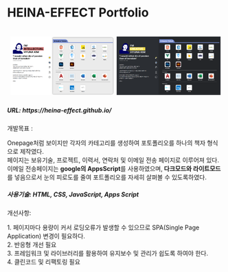 <h1>HEINA-EFFECT Portfolio<h1>
<div align="center">
  <img src="./img/project/portfolio1.png" width="48%">
  <img src="./img/project/portfolio2.png" width="48%">
</div>

<!-- <h3>Heina-effect란?</h3>
Heiniffect 란 Heina + effect 의 결합어로 초기값의 미세한 차이에 의해 결과가 완전히 달라지는 나비효과현상과 같은 Heina효과를 말한다. -->

<h5>URL: https://heina-effect.github.io/</h5>
<p>개발목표 : </p>  Onepage처럼 보이지만 각자의 카테고리를 생성하여 포토폴리오를 하나의 책자 형식으로 제작였다.<br>
 페이지는 보유기술, 프로젝트, 이력서, 연락처 및 이메일 전송 페이지로 이루어져 있다. <br>
 이메일 전송페이지는 <strong>google의 AppsScript</strong>를 사용하였으며,<strong> 다크모드와 라이트모드</strong>를 넣음으로서 눈의 피로도를 줄여 포트폴리오를 자세히 살펴볼 수 있도록하였다.
  
 <h5>사용기술: HTML, CSS, JavaScript, Apps Script</h5>
  
  <p> 개선사항: </p>
1. 페이지마다 용량이 커서 로딩오류가 발생할 수 있으므로 SPA(Single Page Application) 변경이 필요하다.<br>
2. 반응형 개선 필요<br>
3. 프레임워크 및 라이브러리를 활용하여 유지보수 및 관리가 쉽도록 하여야 한다.<br>
4. 클린코드 및 리팩토링 필요<br>